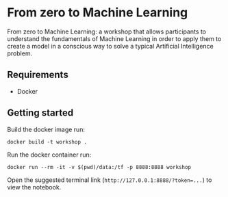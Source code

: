 # From zero to Machine Learning

From zero to Machine Learning: a workshop that allows participants to understand the fundamentals of Machine Learning in order to apply them to create a model in a conscious way to solve a typical Artificial Intelligence problem.

## Requirements

- Docker

## Getting started

Build the docker image run:
```
docker build -t workshop .
```

Run the docker container run:
```
docker run --rm -it -v $(pwd)/data:/tf -p 8888:8888 workshop
```

Open the suggested terminal link (`http://127.0.0.1:8888/?token=...`) to view the notebook.